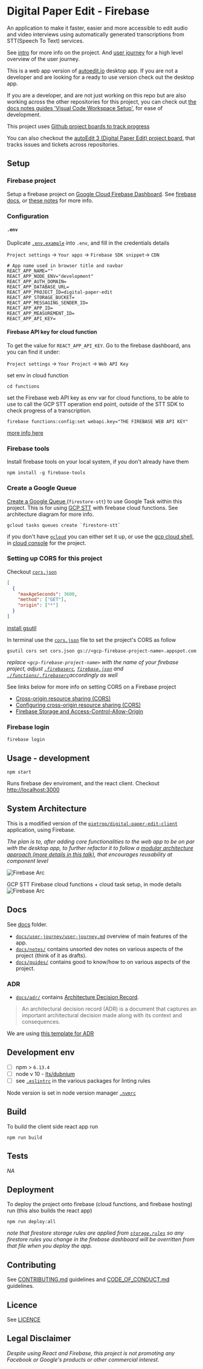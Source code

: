 # Digital Paper Edit - Firebase

<!-- _One liner + link to confluence page_
_Screenshot of UI - optional_ -->

An application to make it faster, easier and more accessible to edit audio and video interviews using automatically generated transcriptions from STT(Speech To Text) services.

See [intro](./docs/intro.md) for more info on the project. And [user journey](./docs/user-journey/user-journey.md) for a high level overview of the user journey.

This is a web app version of [autoedit.io](https://www.autoedit.io) desktop app. If you are not a developer and are looking for a ready to use version check out the desktop app.

If you are a developer, and are not just working on this repo but are also working across the other repositories for this project, you can check out [the docs notes guides 'Visual Code Workspace Setup'](./docs/guides/visual-code-workspace-setup.md), for ease of development.

This project uses [Github project boards to track progress](https://github.com/pietrop/digital-paper-edit-firebase/projects)

You can also checkout the [autoEdit 3 (Digital Paper Edit) project board](https://github.com/users/pietrop/projects/1), that tracks issues and tickets across repositories.

## Setup

<!-- _stack - optional_
_How to build and run the code/app_ -->

### Firebase project

Setup a firebase project on [Google Cloud Firebase Dashboard](https://firebase.google.com/). See [firebase docs](https://firebase.google.com/docs/web/setup), or [these notes](https://textav.gitbook.io/firebase-react-notes/react-+-firebase/firebase-create-react-app-setup) for more info.

### Configuration

#### `.env`

Duplicate [`.env.example`](./env.example) into `.env`, and fill in the credentials details

`Project settings` → `Your apps` → `Firebase SDK snippet`→ `CDN`

```env
# App name used in browser title and navbar
REACT_APP_NAME=""
REACT_APP_NODE_ENV="development"
REACT_APP_AUTH_DOMAIN=
REACT_APP_DATABASE_URL=
REACT_APP_PROJECT_ID=digital-paper-edit
REACT_APP_STORAGE_BUCKET=
REACT_APP_MESSAGING_SENDER_ID=
REACT_APP_APP_ID=
REACT_APP_MEASUREMENT_ID=
REACT_APP_API_KEY=
```

#### Firebase API key for cloud function

To get the value for `REACT_APP_API_KEY`. Go to the firebase dashboard, ans you can find it under:

`Project settings` → `Your Project` → `Web API Key`

set env in cloud function

```console
cd functions
```

set the Firebase web API key as env var for cloud functions, to be able to use to call the GCP STT operation end point, outside of the STT SDK to check progress of a transcription.

```console
firebase functions:config:set webapi.key="THE FIREBASE WEB API KEY"

```

[more info here](https://stackoverflow.com/questions/34442739/how-does-one-set-private-environment-variables-on-firebase-hosting)

### Firebase tools

Install firebase tools on your local system, if you don't already have them

```console
npm install -g firebase-tools
```

### Create a Google Queue

[Create a Google Queue ](https://cloud.google.com/tasks/docs/creating-queues#creating_a_queue) (`firestore-stt`) to use Google Task within this project. This is for using [GCP STT](https://cloud.google.com/speech-to-text) with firebase cloud functions. See architecture diagram for more info.

```console
gcloud tasks queues create `firestore-stt`
```

if you don't have [`gcloud`](https://cloud.google.com/sdk/gcloud) you can either set it up, or use the [gcp cloud shell](https://cloud.google.com/shell), in [cloud console](https://cloud.google.com/cloud-console) for the project.

### Setting up CORS for this project

Checkout [`cors.json`](./cors.json)

```json
[
  {
    "maxAgeSeconds": 3600,
    "method": ["GET"],
    "origin": ["*"]
  }
]
```

[install gsutil](https://cloud.google.com/storage/docs/gsutil_install)

In terminal use the [`cors.json`](./cors.json) file to set the project's CORS as follow

```console
gsutil cors set cors.json gs://<gcp-firebase-project-name>.appspot.com
```

_replace `<gcp-firebase-project-name>` with the name of your firebase project, adjust [`.firebaserc`](/.firebaserc), [`firebase.json`](./firebase.json) and [`./functions/.firebaserc`](./functions/.firebaserc)accordingly as well_

See links below for more info on setting CORS on a Firebase project

- [Cross-origin resource sharing (CORS)](https://cloud.google.com/storage/docs/cross-origin#Configuring-CORS-on-a-Bucket)
- [Configuring cross-origin resource sharing (CORS)](https://cloud.google.com/storage/docs/configuring-cors#json-api)
- [Firebase Storage and Access-Control-Allow-Origin](https://stackoverflow.com/questions/37760695/firebase-storage-and-access-control-allow-origin)

<!-- ```
gsutil cors set cors.json gs://dj-con-innovation-dpe-web-poc.appspot.com
``` -->

### Firebase login

```console
firebase login
```

## Usage - development

```console
npm start
```

Runs firebase dev enviroment, and the react client. Checkout [http://localhost:3000](http://localhost:3000)

## System Architecture

This is a modified version of the [`pietrop/digital-paper-edit-client`](https://github.com/pietrop/digital-paper-edit-client) application, using Firebase.

_The plan is to, after adding core functionalities to the web app to be on par with the desktop app, to further refactor it to follow a [modular architecture approach (more details in this talk)](https://textav.gitbook.io/textav-event-2018/projects/autoedit-panel-for-adobe-cep-pietro), that encourages reusability at component level_

![Firebase Arc](./docs/img/dpe-firebase.png)

GCP STT Firebase cloud functions + cloud task setup, in mode details
![Firebase Arc](./docs/img/dpe-firebase-stt.png)

<!-- _High level overview of system architecture_ -->

<!-- ### Google Cloud Functions

Use node v8 in Functions directory.

Developing is a lot easier if you have your **local emulator** set up.

1. Follow the instructions [here](https://firebase.google.com/docs/functions/local-2. emulator#set_up_admin_credentials_optional) to get the admin credentials.
2. You need to save this as `gcp-credentials.json` and keep it in your `digital-paper-edit-firebase/functions` folder.
3. Run `./start_firebase_shell` in functions folder. -->

   <!-- TODO: Setup eslint in express server -->

<!-- ## Development env -->
<!-- _How to run the development environment_
_Coding style convention ref optional, eg which linter to use_
_Linting, github pre-push hook - optional_ -->

## Docs

See [docs](./docs) folder.

- [`docs/user-journey/user-journey.md`](./docs/user-journey/user-journey.md) overview of main features of the app.
- [`docs/notes/`](./docs/notes/) contains unsorted dev notes on various aspects of the project (think of it as drafts).
- [`docs/guides/`](./docs/guides/) contains good to know/how to on various aspects of the project.

### ADR

- [`docs/adr/`](./docs/adr/) contains [Architecture Decision Record](https://github.com/joelparkerhenderson/architecture_decision_record).

> An architectural decision record (ADR) is a document that captures an important architectural decision made along with its context and consequences.

We are using [this template for ADR](https://gist.github.com/iaincollins/92923cc2c309c2751aea6f1b34b31d95)

## Development env

- [ ] npm > `6.13.4`
- [ ] node v 10 - [lts/dubnium](https://scotch.io/tutorials/whats-new-in-node-10-dubnium)
- [ ] see [`.eslintrc`](./.eslintrc) in the various packages for linting rules

Node version is set in node version manager [`.nvmrc`](https://github.com/creationix/nvm#nvmrc)

## Build

<!-- _How to run build_ -->

To build the client side react app run

```console
npm run build
```

## Tests

<!-- _How to carry out tests_ -->

_NA_

## Deployment

<!-- _How to deploy the code/app into test/staging/production_ -->

To deploy the project onto firebase (cloud functions, and firebase hosting) run (this also builds the react app)

```console
npm run deploy:all
```

_note that firestore storage rules are applied from [`storage.rules`](./storage.rules) so any firestore rules you change in the firebase dashboard will be overritten from that file when you deploy the app._

## Contributing

See [CONTRIBUTING.md](./CONTRIBUTING.md) guidelines and [CODE_OF_CONDUCT.md](./CODE_OF_CONDUCT.md) guidelines.

## Licence

<!-- mention MIT Licence -->

See [LICENCE](./LICENCE.md)

## Legal Disclaimer

_Despite using React and Firebase, this project is not promoting any Facebook or Google's products or other commercial interest._
